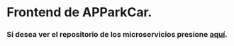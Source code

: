 # Frontend de APParkCar.
### Si desea ver el repositorio de los microservicios presione [aquí](https://github.com/frankiwi6x6/ApParkCar).
